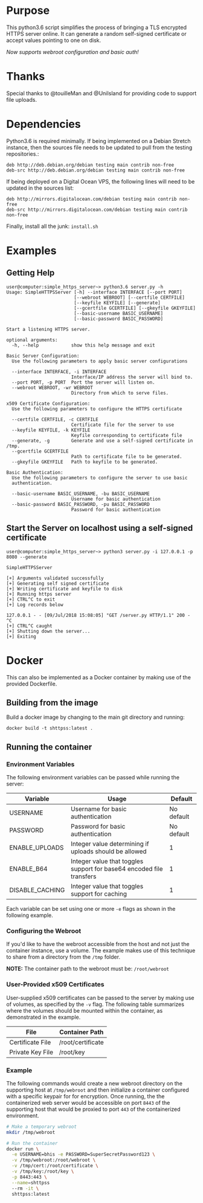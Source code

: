 # Purpose

This python3.6 script simplifies the process of bringing a TLS encrypted HTTPS
server online. It can generate a random self-signed certificate or accept values
pointing to one on disk.

*Now supports webroot configuration and basic auth!*

# Thanks

Special thanks to @touilleMan and @UniIsland for providing code to support
file uploads. 

# Dependencies

Python3.6 is required minimally. If being implemented on a Debian Stretch instance,
then the sources file needs to be updated to pull from the testing repositories.:

```
deb http://deb.debian.org/debian testing main contrib non-free
deb-src http://deb.debian.org/debian testing main contrib non-free
```

If being deployed on a Digital Ocean VPS, the following lines will need to be updated
in the sources list:

```
deb http://mirrors.digitalocean.com/debian testing main contrib non-free
deb-src http://mirrors.digitalocean.com/debian testing main contrib non-free
```

Finally, install all the junk: `install.sh`

# Examples

## Getting Help

```
user@computer:simple_https_server~> python3.6 server.py -h
Usage: SimpleHTTPSServer [-h] --interface INTERFACE [--port PORT]
                         [--webroot WEBROOT] [--certfile CERTFILE]
                         [--keyfile KEYFILE] [--generate]
                         [--gcertfile GCERTFILE] [--gkeyfile GKEYFILE]
                         [--basic-username BASIC_USERNAME]
                         [--basic-password BASIC_PASSWORD]

Start a listening HTTPS server.

optional arguments:
  -h, --help            show this help message and exit

Basic Server Configuration:
  Use the following parameters to apply basic server configurations

  --interface INTERFACE, -i INTERFACE
                        Interface/IP address the server will bind to.
  --port PORT, -p PORT  Port the server will listen on.
  --webroot WEBROOT, -wr WEBROOT
                        Directory from which to serve files.

x509 Certificate Configuration:
  Use the following parameters to configure the HTTPS certificate

  --certfile CERTFILE, -c CERTFILE
                        Certificate file for the server to use
  --keyfile KEYFILE, -k KEYFILE
                        Keyfile corresponding to certificate file
  --generate, -g        Generate and use a self-signed certificate in /tmp.
  --gcertfile GCERTFILE
                        Path to certificate file to be generated.
  --gkeyfile GKEYFILE   Path to keyfile to be generated.

Basic Authentication:
  Use the following parameters to configure the server to use basic
  authentication.

  --basic-username BASIC_USERNAME, -bu BASIC_USERNAME
                        Username for basic authentication
  --basic-password BASIC_PASSWORD, -pu BASIC_PASSWORD
                        Password for basic authentication

```

## Start the Server on localhost using a self-signed certificate

```
user@computer:simple_https_server~> python3 server.py -i 127.0.0.1 -p 8080 --generate

SimpleHTTPSServer

[+] Arguments validated successfully
[+] Generating self signed certificate
[+] Writing certificate and keyfile to disk
[+] Running https server
[+] CTRL^C to exit
[+] Log records below

127.0.0.1 - - [09/Jul/2018 15:08:05] "GET /server.py HTTP/1.1" 200 -
^C
[+] CTRL^C caught
[+] Shutting down the server...
[+] Exiting
```

# Docker

This can also be implemented as a Docker container by making use of the provided
Dockerfile.

## Building from the image

Build a docker image by changing to the main git directory and running:

```
docker build -t shttpss:latest .
```

## Running the container

### Environment Variables

The following environment variables can be passed while running the server:

|Variable|Usage|Default|
|---|---|---|
|USERNAME|Username for basic authentication|No default|
|PASSWORD|Password for basic authentication|No default|
|ENABLE\_UPLOADS|Integer value determining if uploads should be allowed|1|
|ENABLE\_B64|Integer value that toggles support for base64 encoded file transfers|1|
|DISABLE\_CACHING|Integer value that toggles support for caching|1|

Each variable can be set using one or more `-e` flags as shown in the following
example.

### Configuring the Webroot

If you'd like to have the webroot accessible from the host and not just the
container instance, use a volume. The example makes use of this technique to
share from a directory from the `/tmp` folder.

**NOTE:** The container path to the webroot must be: `/root/webroot`

### User-Provided x509 Certificates

User-supplied x509 certificates can be passed to the server by making use
of volumes, as specified by the `-v` flag. The following table summarizes
where the volumes should be mounted within the container, as demonstrated
in the example.

|File|Container Path|
|---|---|
|Certificate File|/root/certificate|
|Private Key File|/root/key|

### Example

The following commands would create a new webroot directory on the supporting
host at `/tmp/webroot` and then initialize a container configured with a specific
keypair for for encryption. Once running, the the containerized web server would
be accessible on port `8443` of the supporting host that would be proxied to port
`443` of the containerized environment.

```bash
# Make a temporary webroot
mkdir /tmp/webroot

# Run the container
docker run \
  -e USERNAME=bhis -e PASSWORD=SuperSecretPassword123 \
  -v /tmp/webroot:/root/webroot \
  -v /tmp/cert:/root/certificate \
  -v /tmp/key:/root/key \
  -p 8443:443 \
  --name=shttpss
  --rm -it \
  shttpss:latest
```
